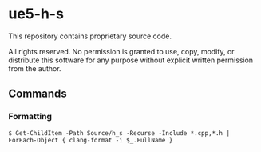 # ue5-h-s

This repository contains proprietary source code.

All rights reserved. No permission is granted to use, copy, modify, or distribute this software for any purpose without explicit written permission from the author.

## Commands

### Formatting
```
$ Get-ChildItem -Path Source/h_s -Recurse -Include *.cpp,*.h | ForEach-Object { clang-format -i $_.FullName }
```
